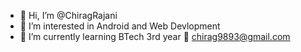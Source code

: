 - 👋 Hi, I’m @ChiragRajani
- 👀 I’m interested in Android and Web Devlopment
- 🌱 I’m currently learning BTech 3rd year
   📧 chirag9893@gmail.com
